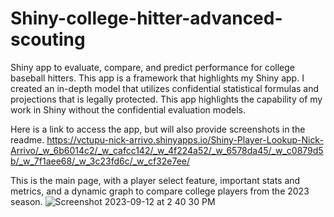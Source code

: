 # Shiny-college-hitter-advanced-scouting
Shiny app to evaluate, compare, and predict performance for college baseball hitters.
This app is a framework that highlights my Shiny app. I created an in-depth model that utilizes confidential statistical formulas and projections that is legally protected.
This app highlights the capability of my work in Shiny without the confidential evaluation models.

Here is a link to access the app, but will also provide screenshots in the readme. 
https://vctupu-nick-arrivo.shinyapps.io/Shiny-Player-Lookup-Nick-Arrivo/_w_6b6014c2/_w_cafcc142/_w_4f224a52/_w_6578da45/_w_c0879d5b/_w_7f1aee68/_w_3c23fd6c/_w_cf32e7ee/


This is the main page, with a player select feature, important stats and metrics, and a dynamic graph to compare college players from the 2023 season. 
![Screenshot 2023-09-12 at 2 40 30 PM](https://github.com/NickArrivo-code/Shiny-college-hitter-advanced-scouting/assets/137729712/0b1f7a53-8466-498a-afd5-439395972b8c)
